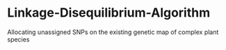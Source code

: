 # Linkage-Disequilibrium-Algorithm
Allocating unassigned SNPs on the existing genetic map of complex plant species
